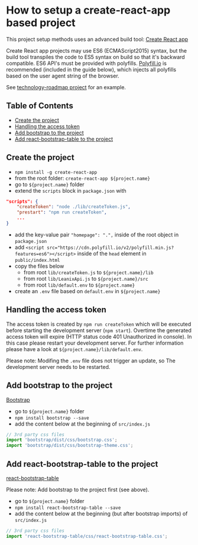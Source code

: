 # How to setup a create-react-app based project

This project setup methods uses an advanced build tool: [Create React app](https://github.com/facebookincubator/create-react-app)

Create React app projects may use ES6 (ECMAScript2015) syntax, but the build tool transpiles the code to ES5 syntax on build so that it's backward compatible. ES6 API's must be provided with polyfills. [Polyfill.io](https://polyfill.io/v2/docs/) is recommended (included in the guide below), which injects all polyfills based on the user agent string of the browser.

See [technology-roadmap project](technology-roadmap/README.md) for an example.

## Table of Contents
 
- [Create the project](#create-the-project)
- [Handling the access token](#handling-the-access-token)
- [Add bootstrap to the project](#add-bootstrap-to-the-project)
- [Add react-bootstrap-table to the project](#add-react-bootstrap-table-to-the-project)

## Create the project

* `npm install -g create-react-app`
* from the root folder: `create-react-app ${project.name}`
* go to `${project.name}` folder
* extend the `scripts` block in `package.json` with

```json
"scripts": {
	"createToken": "node ./lib/createToken.js",
	"prestart": "npm run createToken",
	...
}
```

* add the key-value pair `"homepage": ".",` inside of the root object in `package.json`
* add `<script src="https://cdn.polyfill.io/v2/polyfill.min.js?features=es6"></script>` inside of the `head` element in `public/index.html`
* copy the files below
	* from root `lib/createToken.js` to `${project.name}/lib`
	* from root `lib/LeanixApi.js` to `${project.name}/src`
	* from root `lib/default.env` to `${project.name}`
* create an `.env` file based on `default.env` in `${project.name}`

## Handling the access token

The access token is created by `npm run createToken` which will be executed before starting the development server (`npm start`). Overtime the generated access token will expire (HTTP status code 401 Unauthorized in console). In this case please restart your development server. For further information please have a look at `${project.name}/lib/default.env`.

Please note: Modifing the `.env` file does not trigger an update, so The development server needs to be restarted.

## Add bootstrap to the project

[Bootstrap](http://getbootstrap.com/)

* go to `${project.name}` folder
* `npm install bootstrap --save`
* add the content below at the beginning of `src/index.js`

```javascript
// 3rd party css files
import 'bootstrap/dist/css/bootstrap.css';
import 'bootstrap/dist/css/bootstrap-theme.css';
```

## Add react-bootstrap-table to the project

[react-bootstrap-table](http://allenfang.github.io/react-bootstrap-table/)

Please note: Add bootstrap to the project first (see above).

* go to `${project.name}` folder
* `npm install react-bootstrap-table --save`
* add the content below at the beginning (but after bootstrap imports) of `src/index.js`

```javascript
// 3rd party css files
import 'react-bootstrap-table/css/react-bootstrap-table.css';
```